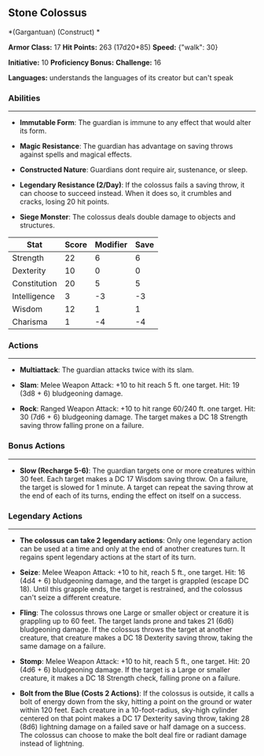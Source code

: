 ## Stone Colossus
*(Gargantuan) (Construct) *

**Armor Class:** 17
**Hit Points:** 263 (17d20+85)
**Speed:** {"walk": 30}

**Initiative:** 10
**Proficiency Bonus:**
**Challenge:** 16

**Languages:** understands the languages of its creator but can't speak

### Abilities
 --- 
- **Immutable Form**: The guardian is immune to any effect that would alter its form.

- **Magic Resistance**: The guardian has advantage on saving throws against spells and magical effects.

- **Constructed Nature**: Guardians dont require air, sustenance, or sleep.

- **Legendary Resistance (2/Day)**: If the colossus fails a saving throw, it can choose to succeed instead. When it does so, it crumbles and cracks, losing 20 hit points.

- **Siege Monster**: The colossus deals double damage to objects and structures.



| Stat | Score | Modifier | Save |
| ---- | ---- | ---- | ---- |
| Strength | 22 | 6 | 6 |
| Dexterity | 10 | 0 | 0 |
| Constitution | 20 | 5 | 5 |
| Intelligence | 3 | -3 | -3 |
| Wisdom | 12 | 1 | 1 |
| Charisma | 1 | -4 | -4 |

### Actions
 --- 
- **Multiattack**: The guardian attacks twice with its slam.

- **Slam**: Melee Weapon Attack: +10 to hit  reach 5 ft.  one target. Hit: 19 (3d8 + 6) bludgeoning damage.

- **Rock**: Ranged Weapon Attack: +10 to hit  range 60/240 ft.  one target. Hit: 30 (7d6 + 6) bludgeoning damage. The target makes a DC 18 Strength saving throw  falling prone on a failure.

### Bonus Actions
 --- 
- **Slow (Recharge 5-6)**: The guardian targets one or more creatures within 30 feet. Each target makes a DC 17 Wisdom saving throw. On a failure, the target is slowed for 1 minute. A target can repeat the saving throw at the end of each of its turns, ending the effect on itself on a success.

### Legendary Actions
 --- 
- **The colossus can take 2 legendary actions**: Only one legendary action can be used at a time and only at the end of another creatures turn. It regains spent legendary actions at the start of its turn.

- **Seize**: Melee Weapon Attack: +10 to hit, reach 5 ft., one target. Hit: 16 (4d4 + 6) bludgeoning damage, and the target is grappled (escape DC 18). Until this grapple ends, the target is restrained, and the colossus can't seize a different creature.

- **Fling**: The colossus throws one Large or smaller object or creature it is grappling up to 60 feet. The target lands prone and takes 21 (6d6) bludgeoning damage. If the colossus throws the target at another creature, that creature makes a DC 18 Dexterity saving throw, taking the same damage on a failure.

- **Stomp**: Melee Weapon Attack: +10 to hit, reach 5 ft., one target. Hit: 20 (4d6 + 6) bludgeoning damage. If the target is a Large or smaller creature, it makes a DC 18 Strength check, falling prone on a failure.

- **Bolt from the Blue (Costs 2 Actions)**: If the colossus is outside, it calls a bolt of energy down from the sky, hitting a point on the ground or water within 120 feet. Each creature in a 10-foot-radius, sky-high cylinder centered on that point makes a DC 17 Dexterity saving throw, taking 28 (8d6) lightning damage on a failed save or half damage on a success. The colossus can choose to make the bolt deal fire or radiant damage instead of lightning.


